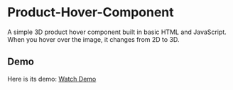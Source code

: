 # Product-Hover-Component

A simple 3D product hover component built in basic HTML and JavaScript. When you hover over the image, it changes from 2D to 3D.

## Demo

Here is its demo: [Watch Demo](https://drive.google.com/file/d/1J7D2FJt_OLHyuvWw0u9T-uUxOOGr1nlS/view?usp=drive_link)
